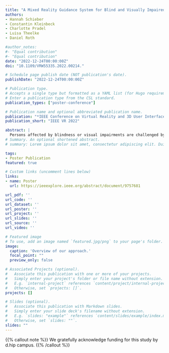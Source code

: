 ```yaml
---
title: "A Mixed Reality Guidance System for Blind and Visually Impaired People"
authors:
- Hannah Schieber
- Constantin Kleinbeck
- Charlotte Pradel
- Luisa Theelke
- Daniel Roth

#author_notes:
#- "Equal contribution"
#- "Equal contribution"
date: "2022-12-24T00:00:00Z"
doi: "10.1109/VRW55335.2022.00214."

# Schedule page publish date (NOT publication's date).
publishDate: "2022-12-24T00:00:00Z"

# Publication type.
# Accepts a single type but formatted as a YAML list (for Hugo requirements).
# Enter a publication type from the CSL standard.
publication_types: ["poster-conference"]

# Publication name and optional abbreviated publication name.
publication: "*IEEE Conference on Virtual Reality and 3D User Interfaces (IEEE VR) 2022*"
publication_short: "IEEE VR 2022"

abstract: |
  Persons affected by blindness or visual impairments are challenged by spatially understanding unfamiliar environments. To obtain such understanding, they have to sense their environment closely and carefully. Especially objects outside the sensing area of analog assistive devices, such as a white cane, are simply not perceived and can be the cause of collisions. This project proposes a mixed reality guidance system that aims at preventing such problems. We use object detection and the 3D sensing capabilities of a mixed reality head mounted device to inform users about their spatial surroundings.
# Summary. An optional shortened abstract.
# summary: Lorem ipsum dolor sit amet, consectetur adipiscing elit. Duis posuere tellus ac convallis placerat. Proin tincidunt magna sed ex sollicitudin condimentum.

tags:
- Poster Publication
featured: true

# Custom links (uncomment lines below)
links:
- name: Poster
  url: https://ieeexplore.ieee.org/abstract/document/9757681

url_pdf: ''
url_code: ''
url_dataset: ''
url_poster: ''
url_project: ''
url_slides: ''
url_source: ''
url_video: ''

# Featured image
# To use, add an image named `featured.jpg/png` to your page's folder. 
image:
  caption: 'Overview of our approach.'
  focal_point: ""
  preview_only: false

# Associated Projects (optional).
#   Associate this publication with one or more of your projects.
#   Simply enter your project's folder or file name without extension.
#   E.g. `internal-project` references `content/project/internal-project/index.md`.
#   Otherwise, set `projects: []`.
projects: []

# Slides (optional).
#   Associate this publication with Markdown slides.
#   Simply enter your slide deck's filename without extension.
#   E.g. `slides: "example"` references `content/slides/example/index.md`.
#   Otherwise, set `slides: ""`.
slides: ""
---
```


{{% callout note %}}
We gratefully acknowledge funding for this study by d.hip campus.
{{% /callout %}}



